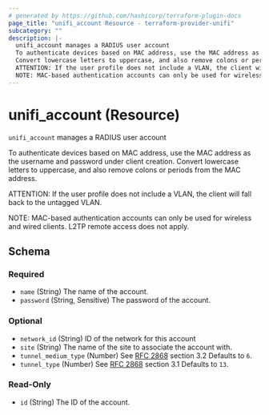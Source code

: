 ```yaml
---
# generated by https://github.com/hashicorp/terraform-plugin-docs
page_title: "unifi_account Resource - terraform-provider-unifi"
subcategory: ""
description: |-
  unifi_account manages a RADIUS user account
  To authenticate devices based on MAC address, use the MAC address as the username and password under client creation.
  Convert lowercase letters to uppercase, and also remove colons or periods from the MAC address.
  ATTENTION: If the user profile does not include a VLAN, the client will fall back to the untagged VLAN.
  NOTE: MAC-based authentication accounts can only be used for wireless and wired clients. L2TP remote access does not apply.
---
```


# unifi_account (Resource)

`unifi_account` manages a RADIUS user account

To authenticate devices based on MAC address, use the MAC address as the username and password under client creation. 
Convert lowercase letters to uppercase, and also remove colons or periods from the MAC address. 

ATTENTION: If the user profile does not include a VLAN, the client will fall back to the untagged VLAN. 

NOTE: MAC-based authentication accounts can only be used for wireless and wired clients. L2TP remote access does not apply.



<!-- schema generated by tfplugindocs -->
## Schema

### Required

- `name` (String) The name of the account.
- `password` (String, Sensitive) The password of the account.

### Optional

- `network_id` (String) ID of the network for this account
- `site` (String) The name of the site to associate the account with.
- `tunnel_medium_type` (Number) See [RFC 2868](https://www.rfc-editor.org/rfc/rfc2868) section 3.2 Defaults to `6`.
- `tunnel_type` (Number) See [RFC 2868](https://www.rfc-editor.org/rfc/rfc2868) section 3.1 Defaults to `13`.

### Read-Only

- `id` (String) The ID of the account.
